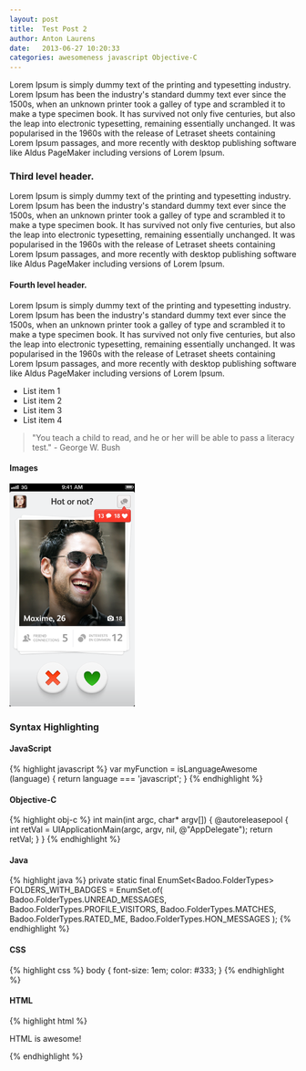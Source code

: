 ```yaml
---
layout: post
title:  Test Post 2
author: Anton Laurens
date:   2013-06-27 10:20:33
categories: awesomeness javascript Objective-C
---
```


Lorem Ipsum is simply dummy text of the printing and typesetting industry. Lorem Ipsum has been the industry's standard dummy text ever since the 1500s, when an unknown printer took a galley of type and scrambled it to make a type specimen book. It has survived not only five centuries, but also the leap into electronic typesetting, remaining essentially unchanged. It was popularised in the 1960s with the release of Letraset sheets containing Lorem Ipsum passages, and more recently with desktop publishing software like Aldus PageMaker including versions of Lorem Ipsum.

### Third level header.

Lorem Ipsum is simply dummy text of the printing and typesetting industry. Lorem Ipsum has been the industry's standard dummy text ever since the 1500s, when an unknown printer took a galley of type and scrambled it to make a type specimen book. It has survived not only five centuries, but also the leap into electronic typesetting, remaining essentially unchanged. It was popularised in the 1960s with the release of Letraset sheets containing Lorem Ipsum passages, and more recently with desktop publishing software like Aldus PageMaker including versions of Lorem Ipsum.

#### Fourth level header.

Lorem Ipsum is simply dummy text of the printing and typesetting industry. Lorem Ipsum has been the industry's standard dummy text ever since the 1500s, when an unknown printer took a galley of type and scrambled it to make a type specimen book. It has survived not only five centuries, but also the leap into electronic typesetting, remaining essentially unchanged. It was popularised in the 1960s with the release of Letraset sheets containing Lorem Ipsum passages, and more recently with desktop publishing software like Aldus PageMaker including versions of Lorem Ipsum.

* List item 1
* List item 2
* List item 3
* List item 4

>  "You teach a child to read, and he or her will be able to pass a literacy test." - George W. Bush

#### Images
![Hot or Not Ebcounters](/images/test-post-image-1.png)

### Syntax Highlighting

#### JavaScript
{% highlight javascript %}
var myFunction = isLanguageAwesome (language) {
    return language === 'javascript';
}
{% endhighlight %}

#### Objective-C
{% highlight obj-c %}
int main(int argc, char* argv[])
{
    @autoreleasepool {
        int retVal = UIApplicationMain(argc, argv, nil, @"AppDelegate");
        return retVal;
    }
}
{% endhighlight %}

#### Java
{% highlight java %}
private static final EnumSet<Badoo.FolderTypes> FOLDERS_WITH_BADGES = EnumSet.of(
    Badoo.FolderTypes.UNREAD_MESSAGES,
    Badoo.FolderTypes.PROFILE_VISITORS,
    Badoo.FolderTypes.MATCHES,
    Badoo.FolderTypes.RATED_ME,
    Badoo.FolderTypes.HON_MESSAGES
);
{% endhighlight %}

#### CSS
{% highlight css %}
body {
    font-size: 1em;
    color: #333;
}
{% endhighlight %}

#### HTML
{% highlight html %}
<div id="main-content">
    <p>HTML is awesome!</p>
</div>
{% endhighlight %}
